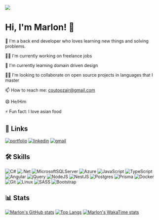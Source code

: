 ![](https://komarev.com/ghpvc/?username=marlon-couto)

# Hi, I'm Marlon! 👋

🚀 I'm a back end developer who loves learning new things and solving problems.

👩‍💻 I'm currently working on freelance jobs

🧠 I'm currently learning domain driven design

👯‍♀️ I'm looking to collaborate on open source projects in languages that I master

📫 How to reach me: [coutoozair@gmail.com](coutoozair@gmail.com)

😄 He/Him

⚡️ Fun fact: I love asian food

## 🔗 Links
[![portfolio](https://img.shields.io/badge/my_portfolio-000?style=for-the-badge&logo=ko-fi&logoColor=white)](https://marloncouto.net/)
[![linkedin](https://img.shields.io/badge/linkedin-0A66C2?style=for-the-badge&logo=linkedin&logoColor=white)](https://www.linkedin.com/in/marlon-couto)
[![gmail](https://img.shields.io/badge/Gmail-D14836?style=for-the-badge&logo=gmail&logoColor=white)](mailto:coutoozair@gmail.com)

## 🛠 Skills
![C#](https://img.shields.io/badge/c%23-%23239120.svg?style=for-the-badge&logo=c-sharp&logoColor=white)
![.Net](https://img.shields.io/badge/.NET-5C2D91?style=for-the-badge&logo=.net&logoColor=white)
![MicrosoftSQLServer](https://img.shields.io/badge/Microsoft%20SQL%20Server-CC2927?style=for-the-badge&logo=microsoft%20sql%20server&logoColor=white)
![Azure](https://img.shields.io/badge/azure-%230072C6.svg?style=for-the-badge&logo=microsoftazure&logoColor=white)
![JavaScript](https://img.shields.io/badge/javascript-%23323330.svg?style=for-the-badge&logo=javascript&logoColor=%23F7DF1E)
![TypeScript](https://img.shields.io/badge/typescript-%23007ACC.svg?style=for-the-badge&logo=typescript&logoColor=white)
![Angular](https://img.shields.io/badge/angular-%23DD0031.svg?style=for-the-badge&logo=angular&logoColor=white)
![jQuery](https://img.shields.io/badge/jquery-%230769AD.svg?style=for-the-badge&logo=jquery&logoColor=white)
![NodeJS](https://img.shields.io/badge/node.js-6DA55F?style=for-the-badge&logo=node.js&logoColor=white)
![NestJS](https://img.shields.io/badge/nestjs-%23E0234E.svg?style=for-the-badge&logo=nestjs&logoColor=white)
![Postgres](https://img.shields.io/badge/postgres-%23316192.svg?style=for-the-badge&logo=postgresql&logoColor=white)
![Prisma](https://img.shields.io/badge/Prisma-3982CE?style=for-the-badge&logo=Prisma&logoColor=white)
![Docker](https://img.shields.io/badge/docker-%230db7ed.svg?style=for-the-badge&logo=docker&logoColor=white)
![Git](https://img.shields.io/badge/git-%23F05033.svg?style=for-the-badge&logo=git&logoColor=white)
![Linux](https://img.shields.io/badge/Linux-FCC624?style=for-the-badge&logo=linux&logoColor=black)
![SASS](https://img.shields.io/badge/SASS-hotpink.svg?style=for-the-badge&logo=SASS&logoColor=white)
![Bootstrap](https://img.shields.io/badge/bootstrap-%238511FA.svg?style=for-the-badge&logo=bootstrap&logoColor=white)

## 📊 Stats

[![Marlon's GitHub stats](https://github-readme-stats.vercel.app/api?username=marlon-couto&bg_color=00000000&theme=nightowl&hide_border=true)](https://github.com/anuraghazra/github-readme-stats)
[![Top Langs](https://github-readme-stats.vercel.app/api/top-langs/?username=marlon-couto&bg_color=00000000&theme=nightowl&hide_border=true&layout=donut)](https://github.com/anuraghazra/github-readme-stats)
[![Marlon's WakaTime stats](https://github-readme-stats.vercel.app/api/wakatime?username=marloncouto&bg_color=00000000&theme=nightowl&hide_border=true&layout=compact)](https://github.com/anuraghazra/github-readme-stats)

